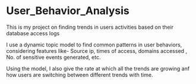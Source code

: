 # User_Behavior_Analysis
This is my project on finding trends in users activities based on their database access logs

I use a dynamic topic model to find common patterns in user behaviors, considering features like- Source ip, times of access, domains accessed , No. of sensitive events generated, etc.

Using the model, I also give the rate at which all the trends are growing anf how users are switching between different trends with time.
